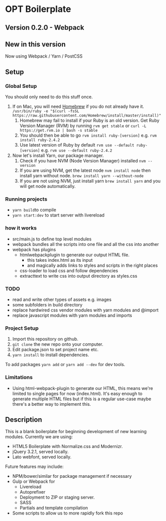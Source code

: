 # OPT Boilerplate
## Version 0.2.0 - Webpack

## New in this version
Now using Webpack / Yarn / PostCSS


## Setup
### Global Setup
You should only need to do this stuff once. 

1. If on Mac, you will need [Homebrew](https://brew.sh/) if you do not already have it. `/usr/bin/ruby -e "$(curl -fsSL https://raw.githubusercontent.com/Homebrew/install/master/install)"` 
   1. Homebrew may fail to install if your Ruby is an old version. Get Ruby Version Manager (RVM) by running `rvm get stable` or `curl -L https://get.rvm.io | bash -s stable` 
   2. You should then be able to go `rvm install ruby-[version]` e.g. `rvm install ruby-2.4.2` 
   3. Use latest version of Ruby by default `rvm use --default ruby-[version]` e.g. `rvm use --default ruby-2.4.2`
2. Now let's install Yarn, our package manager.
   1. Check if you have NVM (Node Version Manager) installed `nvm --version`
   2. If you are using NVM, get the latest node `nvm install node` then install yarn without node. `brew install yarn --without-node`
   3. If you are not using NVM, just install yarn `brew install yarn` and you will get node automatically.


### Running projects
- `yarn build`to compile
- `yarn start:dev` to start server with livereload

### how it works 
- src/main.js to define top level modules
- webpack bundles all the scripts into one file and all the css into another
- webpack has plugins
  - htmlwebpackplugin to generate our output HTML file. 
    - this takes index.html as its input
    - and magically adds links to styles and scripts in the right places
  - css-loader to load css and follow dependencies
  - extracttext to write css into output directory as styles.css

### TODO
- read and write other types of assets e.g. images
- some subfolders in build directory
- replace hardwired css vendor modules with yarn modules and @import
- replace javascript modules with yarn modules and imports

### Project Setup
1. Import this repository on github.
2. `git clone` the new repo onto your computer.
3. Edit package.json to set project name etc. 
4. `yarn install` to install dependencies. 

To add packages `yarn add` or `yarn add --dev` for dev tools. 


### Limitations
- Using html-webpack-plugin to generate our HTML, this means we're limited to single pages for now (index.html). It's easy enough to generate multiple HTML files but if this is a regular use-case maybe there's a better way to implement this.

## Description

This is a blank boilerplate for beginning development of new learning modules. Currently we are using:

- HTML5 Boilerplate with Normalize.css and Modernizr.
- jQuery 3.2.1, served locally.
- Lato webfont, served locally.

Future features may include:

- NPM/bower/similar for package management if necessary
- Gulp or Webpack for 
  - Livereload
  - Autoprefixer 
  - Deployment to ZIP or staging server.
  - SASS 
  - Partials and template compilation
- Some scripts to allow us to more rapidly fork this repo
